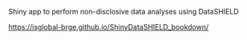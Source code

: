 Shiny app to perform non-disclosive data analyses using DataSHIELD

https://isglobal-brge.github.io/ShinyDataSHIELD_bookdown/